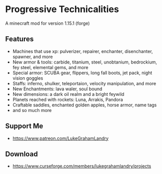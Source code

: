 # Progressive Technicalities
 A minecraft mod for version 1.15.1 (forge)

## Features 
- Machines that use xp: pulverizer, repairer, enchanter, disenchanter, spawner, and more
- New armor & tools: carbide, titanium, steel, unobtanium, bedrockium, fey steel, elemental gems, and more
- Special armor: SCUBA gear, flippers, long fall boots, jet pack, night vision goggles
- Staffs: inferno, shulker, teleportaion, velocity manipulation, and more
- New Enchantments: lava waler, soul bound
- New dimensions: a dark oil realm and a bright feywild
- Planets reached with rockets: Luna, Arrakis, Pandora
- Craftable saddles, enchanted golden apples, horse armor, name tags
- and so much more

## Support Me
- https://www.patreon.com/LukeGrahamLandry

## Download
- https://www.curseforge.com/members/lukegrahamlandry/projects